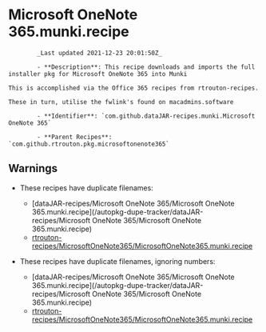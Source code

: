 # Microsoft OneNote 365.munki.recipe

            _Last updated 2021-12-23 20:01:50Z_

            - **Description**: This recipe downloads and imports the full installer pkg for Microsoft OneNote 365 into Munki

	This is accomplished via the Office 365 recipes from rtrouton-recipes.

    These in turn, utilise the fwlink's found on macadmins.software

            - **Identifier**: `com.github.dataJAR-recipes.munki.Microsoft OneNote 365`

            - **Parent Recipes**: `com.github.rtrouton.pkg.microsoftonenote365`


## Warnings

- These recipes have duplicate filenames:
    - [dataJAR-recipes/Microsoft OneNote 365/Microsoft OneNote 365.munki.recipe](/autopkg-dupe-tracker/dataJAR-recipes/Microsoft OneNote 365/Microsoft OneNote 365.munki.recipe)
    - [rtrouton-recipes/MicrosoftOneNote365/MicrosoftOneNote365.munki.recipe](/autopkg-dupe-tracker/rtrouton-recipes/MicrosoftOneNote365/MicrosoftOneNote365.munki.recipe)

- These recipes have duplicate filenames, ignoring numbers:
    - [dataJAR-recipes/Microsoft OneNote 365/Microsoft OneNote 365.munki.recipe](/autopkg-dupe-tracker/dataJAR-recipes/Microsoft OneNote 365/Microsoft OneNote 365.munki.recipe)
    - [rtrouton-recipes/MicrosoftOneNote365/MicrosoftOneNote365.munki.recipe](/autopkg-dupe-tracker/rtrouton-recipes/MicrosoftOneNote365/MicrosoftOneNote365.munki.recipe)
